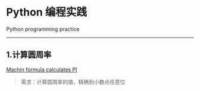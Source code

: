 # Python 编程实践
Python programming practice

----------
## 1.计算圆周率
[Machin formula calculates PI][1]

> 需求：计算圆周率的值，精确到小数点任意位


 [1]: https://github.com/scriptgeeker/python-demo/tree/master/CalculatePI